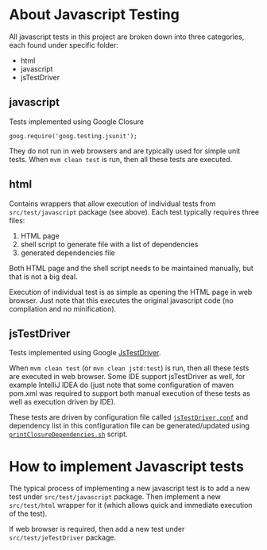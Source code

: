# About Javascript Testing

All javascript tests in this project are broken down into three categories, each found under specific folder:

* html
* javascript
* jsTestDriver

## javascript

Tests implemented using Google Closure
```
goog.require('goog.testing.jsunit');
```

They do not run in web browsers and are typically used for simple unit tests.
When `mvm clean test` is run, then all these tests are executed.

## html

Contains wrappers that allow execution of individual tests from `src/test/javascript` package (see above).
Each test typically requires three files:

1. HTML page
2. shell script to generate file with a list of dependencies
3. generated dependencies file

Both HTML page and the shell script needs to be maintained manually, but that is not a big deal.

Execution of individual test is as simple as opening the HTML page in web browser. Just note that this executes the original javascript code (no compilation and no minification).

## jsTestDriver

Tests implemented using Google [JsTestDriver](http://code.google.com/p/js-test-driver/).

When `mvm clean test` (or `mvn clean jstd:test`) is run, then all these tests are executed in web browser. Some IDE support jsTestDriver as well, for example IntelliJ IDEA do (just note that some configuration of maven pom.xml was required to support both manual execution of these tests as well as execution driven by IDE).

These tests are driven by configuration file called [`jsTestDriver.conf`](https://github.com/jbossorg/search-web-ui/blob/master/jsTestDriver.conf) and dependency list in this configuration file can be generated/updated using [`printClosureDependencies.sh`](https://github.com/jbossorg/search-web-ui/blob/master/printClosureDependencies.sh) script.

# How to implement Javascript tests

The typical process of implementing a new javascript test is to add a new test under `src/test/javascript` package. Then implement a new `src/test/html` wrapper for it (which allows quick and immediate execution of the test).

If web browser is required, then add a new test under `src/test/jeTestDriver` package.
